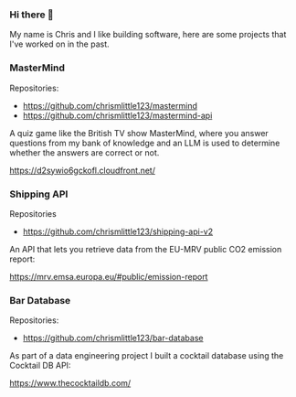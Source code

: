 ### Hi there 👋

My name is Chris and I like building software, here are some projects that I've worked on in the past.

### MasterMind

Repositories:
- https://github.com/chrismlittle123/mastermind
- https://github.com/chrismlittle123/mastermind-api

A quiz game like the British TV show MasterMind, where you answer questions from my bank of knowledge and an LLM is used to determine whether the answers are correct or not.

https://d2sywio6gckofl.cloudfront.net/

### Shipping API

Repositories
- https://github.com/chrismlittle123/shipping-api-v2

An API that lets you retrieve data from the EU-MRV public CO2 emission report:

https://mrv.emsa.europa.eu/#public/emission-report


### Bar Database

Repositories:
- https://github.com/chrismlittle123/bar-database

As part of a data engineering project I built a cocktail database using the Cocktail DB API:

https://www.thecocktaildb.com/
